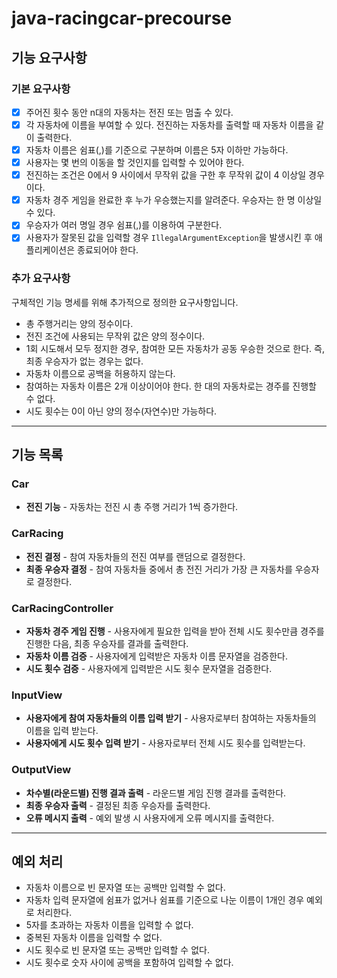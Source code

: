 # java-racingcar-precourse

## 기능 요구사항
### 기본 요구사항
- [x]  주어진 횟수 동안 n대의 자동차는 전진 또는 멈출 수 있다.
- [x]  각 자동차에 이름을 부여할 수 있다. 전진하는 자동차를 출력할 때 자동차 이름을 같이 출력한다.
- [x]  자동차 이름은 쉼표(,)를 기준으로 구분하며 이름은 5자 이하만 가능하다.
- [x]  사용자는 몇 번의 이동을 할 것인지를 입력할 수 있어야 한다.
- [x]  전진하는 조건은 0에서 9 사이에서 무작위 값을 구한 후 무작위 값이 4 이상일 경우이다.
- [x]  자동차 경주 게임을 완료한 후 누가 우승했는지를 알려준다. 우승자는 한 명 이상일 수 있다.
- [x]  우승자가 여러 명일 경우 쉼표(,)를 이용하여 구분한다.
- [x]  사용자가 잘못된 값을 입력할 경우 `IllegalArgumentException`을 발생시킨 후 애플리케이션은 종료되어야 한다.

### 추가 요구사항
구체적인 기능 명세를 위해 추가적으로 정의한 요구사항입니다.

- 총 주행거리는 양의 정수이다.
- 전진 조건에 사용되는 무작위 값은 양의 정수이다.
- 1회 시도해서 모두 정지한 경우, 참여한 모든 자동차가 공동 우승한 것으로 한다. 즉, 최종 우승자가 없는 경우는 없다.
- 자동차 이름으로 공백을 허용하지 않는다.
- 참여하는 자동차 이름은 2개 이상이어야 한다. 한 대의 자동차로는 경주를 진행할 수 없다. 
- 시도 횟수는 0이 아닌 양의 정수(자연수)만 가능하다.
-------------------------
## 기능 목록
### Car
- **전진 기능** - 자동차는 전진 시 총 주행 거리가 1씩 증가한다.

### CarRacing
- **전진 결정** - 참여 자동차들의 전진 여부를 랜덤으로 결정한다. 
- **최종 우승자 결정** - 참여 자동차들 중에서 총 전진 거리가 가장 큰 자동차를 우승자로 결정한다.

### CarRacingController
- **자동차 경주 게임 진행** - 사용자에게 필요한 입력을 받아 전체 시도 횟수만큼 경주를 진행한 다음, 최종 우승자를 결과를 출력한다.
- **자동차 이름 검증** - 사용자에게 입력받은 자동차 이름 문자열을 검증한다.
- **시도 횟수 검증** - 사용자에게 입력받은 시도 횟수 문자열을 검증한다.

### InputView
- **사용자에게 참여 자동차들의 이름 입력 받기** - 사용자로부터 참여하는 자동차들의 이름을 입력 받는다.
- **사용자에게 시도 횟수 입력 받기** - 사용자로부터 전체 시도 횟수를 입력받는다.

### OutputView
- **차수별(라운드별) 진행 결과 출력** - 라운드별 게임 진행 결과를 출력한다.
- **최종 우승자 출력** - 결정된 최종 우승자를 출력한다.
- **오류 메시지 출력** - 예외 발생 시 사용자에게 오류 메시지를 출력한다.

----------------------------
## 예외 처리
- 자동차 이름으로 빈 문자열 또는 공백만 입력할 수 없다.
- 자동차 입력 문자열에 쉼표가 없거나 쉼표를 기준으로 나눈 이름이 1개인 경우 예외로 처리한다.
- 5자를 초과하는 자동차 이름을 입력할 수 없다.
- 중복된 자동차 이름을 입력할 수 없다.
- 시도 횟수로 빈 문자열 또는 공백만 입력할 수 없다.
- 시도 횟수로 숫자 사이에 공백을 포함하여 입력할 수 없다.
